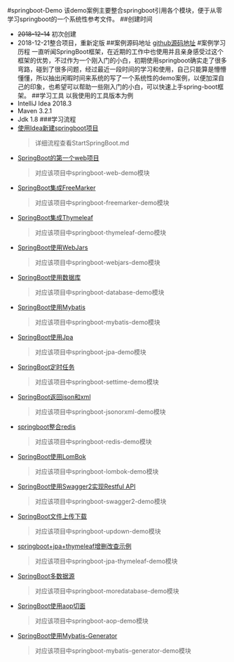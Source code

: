 #springboot-Demo
该demo案例主要整合springboot引用各个模块，便于从零学习springboot的一个系统性参考文件。
##创建时间
* ~~2018-12-14~~ 初次创建
* 2018-12-21整合项目，重新定版
##案例源码地址
[github源码地址](https://github.com/ruili520/springboot-demo)
#案例学习历程
一直听闻SpringBoot框架，在近期的工作中也使用并且亲身感受过这个框架的优势，不过作为一个刚入门的小白，初期使用springboot确实走了很多弯路，碰到了很多问题，经过最近一段时间的学习和使用，自己只能算是懵懵懂懂，所以抽出闲暇时间来系统的写了一个系统性的demo案例，以便加深自己的印象，也希望可以帮助一些刚入门的小白，可以快速上手spring-boot框架。
##学习工具
以我使用的工具版本为例
* IntelliJ Idea 2018.3
* Maven 3.2.1
* Jdk 1.8
###学习流程
* [使用Idea新建springboot项目](StartSpringBoot.md)
  >详细流程查看StartSpringBoot.md
* [SpringBoot的第一个web项目](springboot-web-demo)
  >对应该项目中springboot-web-demo模块
* [SpringBoot集成FreeMarker](springboot-freemarker-demo)
  >对应该项目中springboot-freemarker-demo模块
* [SpringBoot集成Thymeleaf](springboot-freemarker-demo)
  >对应该项目中springboot-thymeleaf-demo模块
* [SpringBoot使用WebJars](springboot-webjars-demo)
  >对应该项目中springboot-webjars-demo模块
* [SpringBoot使用数据库](springboot-database-demo)
  >对应该项目中springboot-database-demo模块
* [SpringBoot使用Mybatis](springboot-mybatis-demo)
  >对应该项目中springboot-mybatis-demo模块
* [SpringBoot使用Jpa](springboot-jpa-demo)
  >对应该项目中springboot-jpa-demo模块
* [SpringBoot定时任务](springboot-settime-demo)
  >对应该项目中springboot-settime-demo模块
* [SpringBoot返回json和xml](springboot-jsonorxml-demo)
  >对应该项目中springboot-jsonorxml-demo模块
* [springboot整合redis](springboot-redis-demo)
   >对应该项目中springboot-redis-demo模块
* [SpringBoot使用LomBok](springboot-lombok-demo)
   >对应该项目中springboot-lombok-demo模块
* [SpringBoot使用Swagger2实现Restful API](springboot-swagger2-demo)
   >对应该项目中springboot-swagger2-demo模块
* [SpringBoot文件上传下载](springboot-updown-demo)
   >对应该项目中springboot-updown-demo模块 
* [springboot+jpa+thymeleaf增删改查示例](springboot-jpa-thymeleaf-demo)
   >对应该项目中springboot-jpa-thymeleaf-demo模块 
* [SpringBoot多数据源](springboot-moredatabase-demo)
   >对应该项目中springboot-moredatabase-demo模块
* [SpringBoot使用aop切面](springboot-aop-demo)
   >对应该项目中springboot-aop-demo模块 
* [SpringBoot使用Mybatis-Generator ](springboot-mybatis-generator-demo)
   >对应该项目中springboot-mybatis-generator-demo模块    
       
